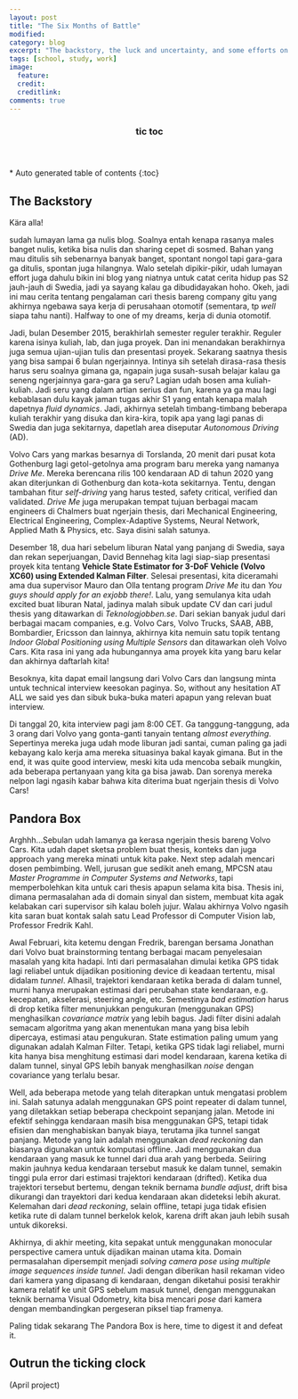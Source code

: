 ```yaml
---
layout: post
title: "The Six Months of Battle"
modified:
category: blog
excerpt: "The backstory, the luck and uncertainty, and some efforts on understanding a battle with my master thesis"
tags: [school, study, work]
image:
  feature:
  credit:
  creditlink:
comments: true
---
```


<section id="table-of-contents" class="toc">
  <header>
    <h3>tic toc</h3>
  </header>
<div id="drawer" markdown="1">
*  Auto generated table of contents
{:toc}
</div>
</section><!-- /#table-of-contents -->

## The Backstory

Kära alla!

sudah lumayan lama ga nulis blog. Soalnya entah kenapa rasanya males banget nulis, ketika bisa nulis dan sharing cepet di sosmed. Bahan yang mau ditulis sih sebenarnya banyak banget, spontant nongol tapi gara-gara ga ditulis, spontan juga hilangnya. Walo setelah dipikir-pikir, udah lumayan effort juga dahulu bikin ini blog yang niatnya untuk catat cerita hidup pas S2 jauh-jauh di Swedia, jadi ya sayang kalau ga dibudidayakan hoho. Okeh, jadi ini mau cerita tentang pengalaman cari thesis bareng company gitu yang akhirnya ngebawa saya kerja di perusahaan otomotif (sementara, tp *well* siapa tahu nanti). Halfway to one of my dreams, kerja di dunia otomotif.

Jadi, bulan Desember 2015, berakhirlah semester reguler terakhir. Reguler karena isinya kuliah, lab, dan juga proyek. Dan ini menandakan berakhirnya juga semua ujian-ujian tulis dan presentasi proyek. Sekarang saatnya thesis yang bisa sampai 6 bulan ngerjainnya. Intinya sih setelah dirasa-rasa thesis harus seru soalnya gimana ga, ngapain juga susah-susah belajar kalau ga seneng ngerjainnya gara-gara ga seru? Lagian udah bosen ama kuliah-kuliah. Jadi seru yang dalam artian serius dan fun, karena ya ga mau lagi kebablasan dulu kayak jaman tugas akhir S1 yang entah kenapa malah dapetnya *fluid dynamics*. Jadi, akhirnya setelah timbang-timbang beberapa kuliah terakhir yang disuka dan kira-kira, topik apa yang lagi panas di Swedia dan juga sekitarnya, dapetlah area diseputar *Autonomous Driving* (AD).

Volvo Cars yang markas besarnya di Torslanda, 20 menit dari pusat kota Gothenburg lagi getol-getolnya ama program baru mereka yang namanya *Drive Me*. Mereka berencana rilis 100 kendaraan AD di tahun 2020 yang akan diterjunkan di Gothenburg dan kota-kota sekitarnya. Tentu, dengan tambahan fitur *self-driving* yang harus tested, safety critical, verified dan validated. *Drive Me* juga merupakan tempat tujuan berbagai macam engineers di Chalmers buat ngerjain thesis, dari Mechanical Engineering, Electrical Engineering, Complex-Adaptive Systems, Neural Network, Applied Math & Physics, etc. Saya disini salah satunya.

Desember 18, dua hari sebelum liburan Natal yang panjang di Swedia, saya dan rekan seperjuangan, David Bennehag kita lagi siap-siap presentasi proyek kita tentang **Vehicle State Estimator for 3-DoF Vehicle (Volvo XC60) using Extended Kalman Filter**. Selesai presentasi, kita diceramahi ama dua supervisor Mauro dan Olla tentang program *Drive Me* itu dan *You guys should apply for an exjobb there!*. Lalu, yang semulanya kita udah excited buat liburan Natal, jadinya malah sibuk update CV dan cari judul thesis yang ditawarkan di *Teknologjobben.se*. Dari sekian banyak judul dari berbagai macam companies, e.g. Volvo Cars, Volvo Trucks, SAAB, ABB, Bombardier, Ericsson dan lainnya, akhirnya kita nemuin satu topik tentang *Indoor Global Positioning using Multiple Sensors* dan ditawarkan oleh Volvo Cars. Kita rasa ini yang ada hubungannya ama proyek kita yang baru kelar dan akhirnya daftarlah kita!

Besoknya, kita dapat email langsung dari Volvo Cars dan langsung minta untuk technical interview keesokan paginya. So, without any hesitation AT ALL we said yes dan sibuk buka-buka materi apapun yang relevan buat interview.

Di tanggal 20, kita interview pagi jam 8:00 CET. Ga tanggung-tanggung, ada 3 orang dari Volvo yang gonta-ganti tanyain tentang *almost everything*. Sepertinya mereka juga udah mode liburan jadi santai, cuman paling ga jadi kebayang kalo kerja ama mereka situasinya bakal kayak gimana. But in the end, it was quite good interview, meski kita uda mencoba sebaik mungkin, ada beberapa pertanyaan yang kita ga bisa jawab. Dan sorenya mereka nelpon lagi ngasih kabar bahwa kita diterima buat ngerjain thesis di Volvo Cars!

## Pandora Box

Arghhh...Sebulan udah lamanya ga kerasa ngerjain thesis bareng Volvo Cars. Kita udah dapet sketsa problem buat thesis, konteks dan juga approach yang mereka minati untuk kita pake. Next step adalah mencari dosen pembimbing. Well, jurusan gue sedikit aneh emang, MPCSN atau *Master Programme in Computer Systems and Networks*, tapi memperbolehkan kita untuk cari thesis apapun selama kita bisa. Thesis ini, dimana permasalahan ada di domain sinyal dan sistem, membuat kita agak kelabakan cari supervisor sih kalau boleh jujur. Walau akhirnya Volvo ngasih kita saran buat kontak salah satu Lead Professor di Computer Vision lab, Professor Fredrik Kahl.

Awal Februari, kita ketemu dengan Fredrik, barengan bersama Jonathan dari Volvo buat brainstorming tentang berbagai macam penyelesaian masalah yang kita hadapi. Inti dari permasalahan dimulai ketika GPS tidak lagi reliabel untuk dijadikan positioning device di keadaan tertentu, misal didalam *tunnel*. Alhasil, trajektori kendaraan ketika berada di dalam tunnel, murni hanya merupakan estimasi dari perubahan state kendaraan, e.g. kecepatan, akselerasi, steering angle, etc. Semestinya *bad estimation* harus di drop ketika filter menunjukkan pengukuran (menggunakan GPS) menghasilkan *covariance matrix* yang lebih bagus. Jadi filter disini adalah semacam algoritma yang akan menentukan mana yang bisa lebih dipercaya, estimasi atau pengukuran. State estimation paling umum yang digunakan adalah Kalman Filter. Tetapi, ketika GPS tidak lagi reliabel, murni kita hanya bisa menghitung estimasi dari model kendaraan, karena ketika di dalam tunnel, sinyal GPS lebih banyak menghasilkan *noise* dengan covariance yang terlalu besar.

Well, ada beberapa metode yang telah diterapkan untuk mengatasi problem ini. Salah satunya adalah menggunakan GPS point repeater di dalam tunnel, yang diletakkan setiap beberapa checkpoint sepanjang jalan. Metode ini efektif sehingga kendaraan masih bisa menggunakan GPS, tetapi tidak efisien dan menghabiskan banyak biaya, terutama jika tunnel sangat panjang. Metode yang lain adalah menggunakan *dead reckoning* dan biasanya digunakan untuk komputasi offline. Jadi menggunakan dua kendaraan yang masuk ke tunnel dari dua arah yang berbeda. Seiiring makin jauhnya kedua kendaraan tersebut masuk ke dalam tunnel, semakin tinggi pula error dari estimasi trajektori kendaraan (drifted). Ketika dua trajektori tersebut bertemu, dengan teknik bernama *bundle adjust*, drift bisa dikurangi dan trayektori dari kedua kendaraan akan dideteksi lebih akurat. Kelemahan dari *dead reckoning*, selain offline, tetapi juga tidak efisien ketika rute di dalam tunnel berkelok kelok, karena drift akan jauh lebih susah untuk dikoreksi.

Akhirnya, di akhir meeting, kita sepakat untuk menggunakan monocular perspective camera untuk dijadikan mainan utama kita. Domain permasalahan dipersempit menjadi *solving camera pose using multiple image sequences inside tunnel*. Jadi dengan diberikan hasil rekaman video dari kamera yang dipasang di kendaraan, dengan diketahui posisi terakhir kamera relatif ke unit GPS sebelum masuk tunnel, dengan menggunakan teknik bernama Visual Odometry, kita bisa mencari *pose* dari kamera dengan membandingkan pergeseran piksel tiap framenya.

Paling tidak sekarang The Pandora Box is here, time to digest it and defeat it.

## Outrun the ticking clock

(April project)
